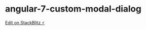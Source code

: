 # angular-7-custom-modal-dialog

[Edit on StackBlitz ⚡️](https://stackblitz.com/edit/angular-7-custom-modal-dialog)